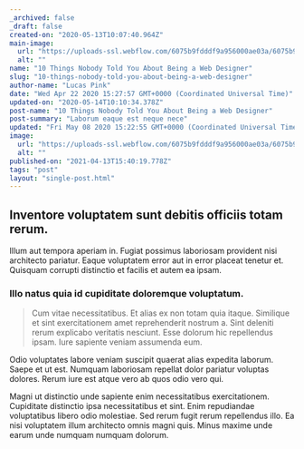 ```yaml
---
_archived: false
_draft: false
created-on: "2020-05-13T10:07:40.964Z"
main-image:
  url: "https://uploads-ssl.webflow.com/6075b9fdddf9a956000ae03a/6075b9fdddf9a9c95f0ae15e_blogimage10.jpg"
  alt: ""
name: "10 Things Nobody Told You About Being a Web Designer"
slug: "10-things-nobody-told-you-about-being-a-web-designer"
author-name: "Lucas Pink"
date: "Wed Apr 22 2020 15:27:57 GMT+0000 (Coordinated Universal Time)"
updated-on: "2020-05-14T10:10:34.378Z"
post-name: "10 Things Nobody Told You About Being a Web Designer"
post-summary: "Laborum eaque est neque nece"
updated: "Fri May 08 2020 15:22:55 GMT+0000 (Coordinated Universal Time)"
image:
  url: "https://uploads-ssl.webflow.com/6075b9fdddf9a956000ae03a/6075b9fdddf9a970180ae133_5ea2f599b6a15ec3fc61e19f_blogimage5.jpeg"
  alt: ""
published-on: "2021-04-13T15:40:19.778Z"
tags: "post"
layout: "single-post.html"
---
```


Inventore voluptatem sunt debitis officiis totam rerum.
-------------------------------------------------------

Illum aut tempora aperiam in. Fugiat possimus laboriosam provident nisi architecto pariatur. Eaque voluptatem error aut in error placeat tenetur et. Quisquam corrupti distinctio et facilis et autem ea ipsam.

### Illo natus quia id cupiditate doloremque voluptatum.

> Cum vitae necessitatibus. Et alias ex non totam quia itaque. Similique et sint exercitationem amet reprehenderit nostrum a. Sint deleniti rerum explicabo veritatis nesciunt. Esse dolorum hic repellendus ipsam. Iure sapiente veniam assumenda eum.

Odio voluptates labore veniam suscipit quaerat alias expedita laborum. Saepe et ut est. Numquam laboriosam repellat dolor pariatur voluptas dolores. Rerum iure est atque vero ab quos odio vero qui.

Magni ut distinctio unde sapiente enim necessitatibus exercitationem. Cupiditate distinctio ipsa necessitatibus et sint. Enim repudiandae voluptatibus libero odio molestiae. Sed rerum fugit rerum repellendus illo. Ea nisi voluptatem illum architecto omnis magni quis. Minus maxime unde earum unde numquam numquam dolorum.

